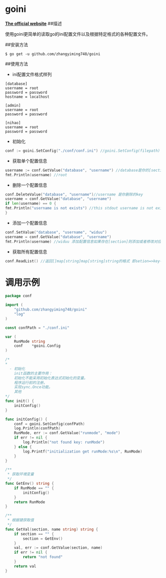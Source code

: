 goini
========

**[The official website](https://zhangyiming748.github.io/)**
##描述

使用goini更简单的读取go的ini配置文件以及根据特定格式的各种配置文件。

##安装方法

```shell
$ go get -u github.com/zhangyiming748/goini
```

##使用方法

+ ini配置文件格式样列

```dosini
[database]
username = root
password = password
hostname = localhost

[admin]
username = root
password = password

[nihao]
username = root
password = password
```

+ 初始化

```go
conf := goini.SetConfig("./conf/conf.ini") //goini.SetConfig(filepath) 其中filepath是你ini 配置文件的所在位置
```

+ 获取单个配置信息

```go
username := conf.GetValue("database", "username") //database是你的[section]，username是你要获取值的key名称
fmt.Println(username) //root
```

+ 删除一个配置信息

```go
conf.DeleteValue("database", "username")//username 是你删除的key
username = conf.GetValue("database", "username")
if len(username) == 0 {
fmt.Println("username is not exists") //this stdout username is not exists
}
```

+ 添加一个配置信息

```go
conf.SetValue("database", "username", "widuu")
username = conf.GetValue("database", "username")
fmt.Println(username) //widuu 添加配置信息如果存在[section]则添加或者修改对应的值，如果不存在则添加section
```

+ 获取所有配置信息

```go
conf.ReadList() //返回[]map[string]map[string]string的格式 即setion=>key->value
```


# 调用示例

```go
package conf

import (
	"github.com/zhangyiming748/goini"
	"log"
)

const confPath = "./conf.ini"

var (
	RunMode string
	conf    *goini.Config
)

/*
*
  - 初始化
    init函数的主要作用：
    初始化不能采用初始化表达式初始化的变量。
    程序运行前的注册。
    实现sync.Once功能。
    其他
*/
func init() {
	initConfig()
}

func initConfig() {
	conf = goini.SetConfig(confPath)
	log.Println(confPath)
	RunMode, err := conf.GetValue("runmode", "mode")
	if err != nil {
		log.Println("not found key: runMode")
	} else {
		log.Printf("initialization get runMode:%s\n", RunMode)
	}
}

/**
 * 获取环境变量
 */
func GetEnv() string {
	if RunMode == "" {
		initConfig()
	}
	return RunMode
}

/**
 * 根据键获取值
 */
func GetVal(section, name string) string {
	if section == "" {
		section = GetEnv()
	}
	val, err := conf.GetValue(section, name)
	if err != nil {
		return "not found"
	}
	return val
}

```